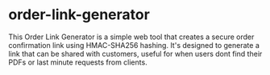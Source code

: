# order-link-generator


This Order Link Generator is a simple web tool that creates a secure order confirmation link using HMAC-SHA256 hashing. It's designed to generate a link that can be shared with customers, useful for when users dont find their PDFs or last minute requests from clients.